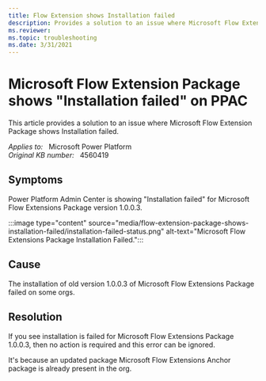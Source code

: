 ```yaml
---
title: Flow Extension shows Installation failed 
description: Provides a solution to an issue where Microsoft Flow Extension Package shows Installation failed.
ms.reviewer: 
ms.topic: troubleshooting
ms.date: 3/31/2021
---
```

# Microsoft Flow Extension Package shows "Installation failed" on PPAC

This article provides a solution to an issue where Microsoft Flow Extension Package shows Installation failed.

_Applies to:_ &nbsp; Microsoft Power Platform  
_Original KB number:_ &nbsp; 4560419

## Symptoms

Power Platform Admin Center is showing "Installation failed" for Microsoft Flow Extensions Package version 1.0.0.3.

:::image type="content" source="media/flow-extension-package-shows-installation-failed/installation-failed-status.png" alt-text="Microsoft Flow Extensions Package Installation Failed.":::

## Cause

The installation of old version 1.0.0.3 of Microsoft Flow Extensions Package failed on some orgs.

## Resolution

If you see installation is failed for Microsoft Flow Extensions Package 1.0.0.3, then no action is required and this error can be ignored.

It's because an updated package Microsoft Flow Extensions Anchor package is already present in the org.
